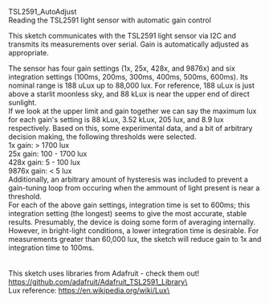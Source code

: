 TSL2591_AutoAdjust\
Reading the TSL2591 light sensor with automatic gain control

This sketch communicates with the TSL2591 light sensor via I2C and transmits its measurements over serial. Gain is automatically adjusted as appropriate.

The sensor has four gain settings (1x, 25x, 428x, and 9876x) and six integration settings (100ms, 200ms, 300ms, 400ms, 500ms, 600ms).
Its nominal range is 188 uLux up to 88,000 lux. For reference, 188 uLux is just above a starlit moonless sky, and 88 kLux is near the upper end of direct sunlight.\
If we look at the upper limit and gain together we can say the maximum lux for each gain's setting is 88 kLux, 3.52 kLux, 205 lux, and 8.9 lux respectively. Based on this, some experimental data, and a bit of arbitrary decision making, the following thresholds were selected.\
1x gain: > 1700 lux\
25x gain: 100 - 1700 lux\
428x gain: 5 - 100 lux\
9876x gain: < 5 lux\
Additionally, an arbitrary amount of hysteresis was included to prevent a gain-tuning loop from occuring when the ammount of light present is near a threshold.\
For each of the above gain settings, integration time is set to 600ms; this integration setting (the longest) seems to give the most accurate, stable results. Presumably, the device is doing some form of averaging internally. However, in bright-light conditions, a lower integration time is desirable. For measurements greater than 60,000 lux, the sketch will reduce gain to 1x and integration time to 100ms.\
\
\
This sketch uses libraries from Adafruit - check them out!\
https://github.com/adafruit/Adafruit_TSL2591_Library\
\
Lux reference: https://en.wikipedia.org/wiki/Lux\
